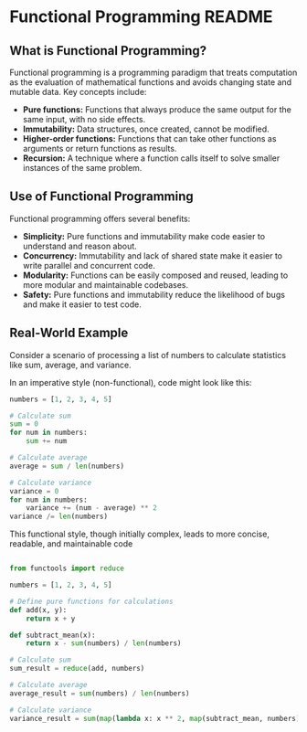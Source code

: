 # Functional Programming README

## What is Functional Programming?

Functional programming is a programming paradigm that treats computation as the evaluation of mathematical functions and avoids changing state and mutable data. Key concepts include:

- **Pure functions:** Functions that always produce the same output for the same input, with no side effects.
- **Immutability:** Data structures, once created, cannot be modified.
- **Higher-order functions:** Functions that can take other functions as arguments or return functions as results.
- **Recursion:** A technique where a function calls itself to solve smaller instances of the same problem.

## Use of Functional Programming

Functional programming offers several benefits:

- **Simplicity:** Pure functions and immutability make code easier to understand and reason about.
- **Concurrency:** Immutability and lack of shared state make it easier to write parallel and concurrent code.
- **Modularity:** Functions can be easily composed and reused, leading to more modular and maintainable codebases.
- **Safety:** Pure functions and immutability reduce the likelihood of bugs and make it easier to test code.

## Real-World Example

Consider a scenario of processing a list of numbers to calculate statistics like sum, average, and variance.

In an imperative style (non-functional), code might look like this:

```python
numbers = [1, 2, 3, 4, 5]

# Calculate sum
sum = 0
for num in numbers:
    sum += num

# Calculate average
average = sum / len(numbers)

# Calculate variance
variance = 0
for num in numbers:
    variance += (num - average) ** 2
variance /= len(numbers)
```

This functional style, though initially complex, leads to more concise, readable, and maintainable code


```python

from functools import reduce

numbers = [1, 2, 3, 4, 5]

# Define pure functions for calculations
def add(x, y):
    return x + y

def subtract_mean(x):
    return x - sum(numbers) / len(numbers)

# Calculate sum
sum_result = reduce(add, numbers)

# Calculate average
average_result = sum(numbers) / len(numbers)

# Calculate variance
variance_result = sum(map(lambda x: x ** 2, map(subtract_mean, numbers))) / len(numbers)
```